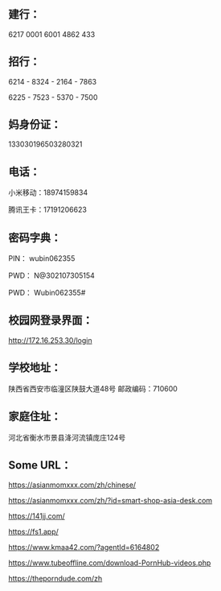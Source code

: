 ## 建行：

6217 0001 6001 4862 433

## 招行：

6214 - 8324 - 2164 - 7863          

6225 - 7523 - 5370 - 7500

## 妈身份证：

133030196503280321

## 电话： 

小米移动：18974159834

腾讯王卡：17191206623

## 密码字典：

PIN：		wubin062355

PWD： 	 N@302107305154

PWD：	  Wubin062355#

## 校园网登录界面：		

http://172.16.253.30/login

## 学校地址：

陕西省西安市临潼区陕鼓大道48号 	邮政编码：710600

## 家庭住址：

河北省衡水市景县洚河流镇庞庄124号

## Some URL：

https://asianmomxxx.com/zh/chinese/

https://asianmomxxx.com/zh/?id=smart-shop-asia-desk.com

https://141jj.com/

https://fs1.app/

https://www.kmaa42.com/?agentId=6164802

https://www.tubeoffline.com/download-PornHub-videos.php

https://theporndude.com/zh